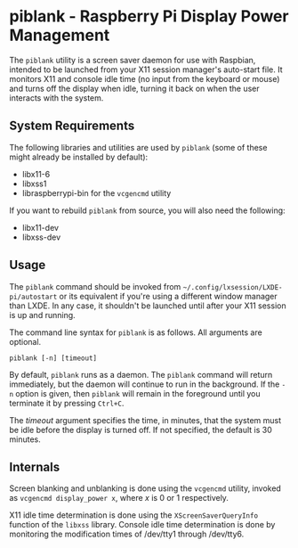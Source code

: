 # piblank - Raspberry Pi Display Power Management

The `piblank` utility is a screen saver daemon for use with Raspbian, intended
to be launched from your X11 session manager's auto-start file. It monitors X11
and console idle time (no input from the keyboard or mouse) and turns off the
display when idle, turning it back on when the user interacts with the system.

## System Requirements

The following libraries and utilities are used by `piblank` (some of these might already be
installed by default):

* libx11-6
* libxss1
* libraspberrypi-bin for the `vcgencmd` utility

If you want to rebuild `piblank` from source, you will also need the following:

* libx11-dev
* libxss-dev

## Usage

The `piblank` command should be invoked from
`~/.config/lxsession/LXDE-pi/autostart` or its equivalent if you're using a
different window manager than LXDE. In any case, it shouldn't be launched until
after your X11 session is up and running.

The command line syntax for `piblank` is as follows. All arguments are
optional.

    piblank [-n] [timeout]

By default, `piblank` runs as a daemon. The `piblank` command will return
immediately, but the daemon will continue to run in the background. If the `-n`
option is given, then `piblank` will remain in the foreground until you
terminate it by pressing `Ctrl+C`.

The _timeout_ argument specifies the time, in minutes, that the system must be
idle before the display is turned off. If not specified, the default is 30
minutes.

## Internals

Screen blanking and unblanking is done using the `vcgencmd` utility, invoked as
`vcgencmd display_power x`, where _x_ is 0 or 1 respectively.

X11 idle time determination is done using the `XScreenSaverQueryInfo` function
of the `libxss` library. Console idle time determination is done by monitoring
the modification times of /dev/tty1 through /dev/tty6.
